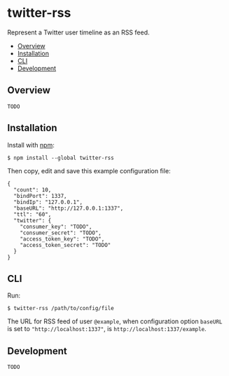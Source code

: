# twitter-rss

Represent a Twitter user timeline as an RSS feed.

- [Overview](#overview)
- [Installation](#installation)
- [CLI](#cli)
- [Development](#development)

## Overview

    TODO

## Installation

  Install with [npm](https://www.npmjs.org/package/twitter-rss):

    $ npm install --global twitter-rss


  Then copy, edit and save this example configuration file:

    {
      "count": 10,
      "bindPort": 1337,
      "bindIp": "127.0.0.1",
      "baseURL": "http://127.0.0.1:1337",
      "ttl": "60",
      "twitter": {
        "consumer_key": "TODO",
        "consumer_secret": "TODO",
        "access_token_key": "TODO",
        "access_token_secret": "TODO"
      }
    }

## CLI

  Run:

    $ twitter-rss /path/to/config/file

  The URL for RSS feed of user `@example`, when configuration option `baseURL` is set to `"http://localhost:1337"`, is `http://localhost:1337/example`.

## Development

    TODO

